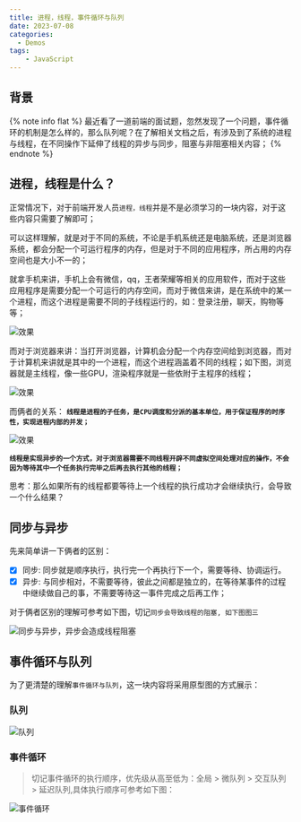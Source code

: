 ```yaml
---
title: 进程，线程，事件循环与队列
date: 2023-07-08
categories:
  - Demos
tags:
    - JavaScript
---
```


## 背景

{% note info flat %}
最近看了一道前端的面试题，忽然发现了一个问题，事件循环的机制是怎么样的，那么队列呢？在了解相关文档之后，有涉及到了系统的进程与线程，在不同操作下延伸了线程的异步与同步，阻塞与非阻塞相关内容；
{% endnote %}

## 进程，线程是什么？

正常情况下，对于前端开发人员`进程，线程`并是不是必须学习的一块内容，对于这些内容只需要了解即可；

可以这样理解，就是对于不同的系统，不论是手机系统还是电脑系统，还是浏览器系统，都会分配一个可运行程序的内存，但是对于不同的应用程序，所占用的内存空间也是大小不一的；

就拿手机来讲，手机上会有微信，qq，王者荣耀等相关的应用软件，而对于这些应用程序是需要分配一个可运行的内存空间，而对于微信来讲，是在系统中的某一个进程，而这个进程是需要不同的子线程运行的，如：登录注册，聊天，购物等等；

![效果](https://qiniu.wangxiaoze.wang/hexo-blog/event-1.png)

而对于浏览器来讲：当打开浏览器，计算机会分配一个内存空间给到浏览器，而对于计算机来讲就是其中的一个进程，而这个进程涵盖着不同的线程；如下图，浏览器就是主线程，像一些GPU，渲染程序就是一些依附于主程序的线程；

![效果](https://qiniu.wangxiaoze.wang/hexo-blog/event-2.png)

而俩者的关系： **`线程是进程的子任务，是CPU调度和分派的基本单位，用于保证程序的时序性，实现进程内部的并发；`**

![效果](https://qiniu.wangxiaoze.wang/hexo-blog/event-3.png)

**`线程是实现异步的一个方式，对于浏览器需要不同线程开辟不同虚拟空间处理对应的操作，不会因为等待其中一个任务执行完毕之后再去执行其他的线程；`**

思考：那么如果所有的线程都要等待上一个线程的执行成功才会继续执行，会导致一个什么结果？

## 同步与异步

先来简单讲一下俩者的区别：

- [x] 同步: 同步就是顺序执行，执行完一个再执行下一个，需要等待、协调运行。
- [x] 异步: 与同步相对，不需要等待，彼此之间都是独立的，在等待某事件的过程中继续做自己的事，不需要等待这一事件完成之后再工作；

对于俩者区别的理解可参考如下图，切记`同步会导致线程的阻塞, 如下图图三`

![同步与异步，异步会造成线程阻塞](https://qiniu.wangxiaoze.wang/hexo-blog/event-4.png)

## 事件循环与队列

为了更清楚的理解`事件循环与队列`，这一块内容将采用原型图的方式展示：

### 队列

![队列](https://qiniu.wangxiaoze.wang/hexo-blog/event-5.png)

### 事件循环

> 切记事件循环的执行顺序，优先级从高至低为：全局 > 微队列 > 交互队列 > 延迟队列,具体执行顺序可参考如下图：
>

![事件循环](https://qiniu.wangxiaoze.wang/hexo-blog/event-6.png)
